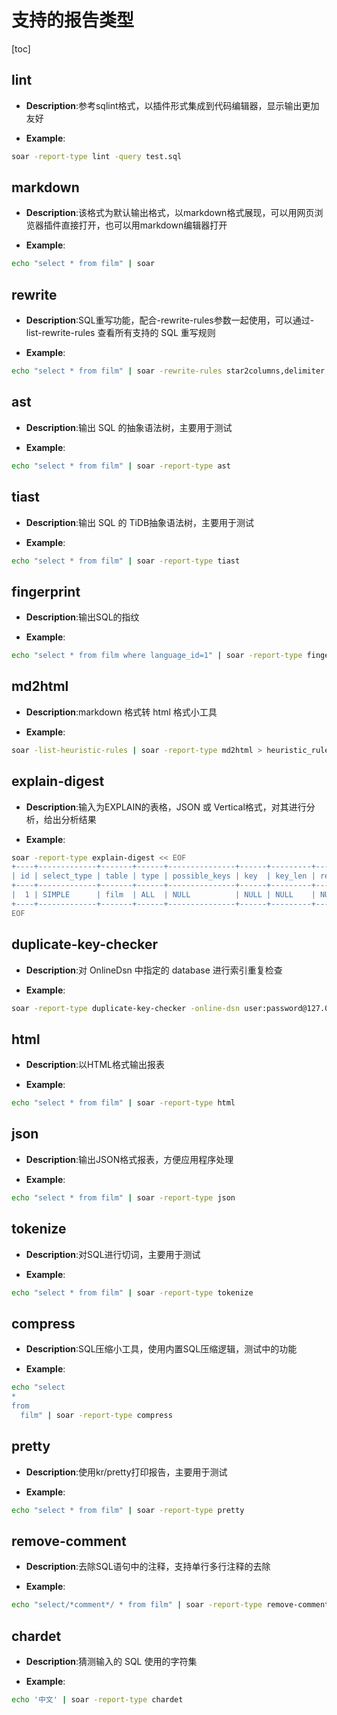 # 支持的报告类型

[toc]

## lint
* **Description**:参考sqlint格式，以插件形式集成到代码编辑器，显示输出更加友好

* **Example**:

```bash
soar -report-type lint -query test.sql
```
## markdown
* **Description**:该格式为默认输出格式，以markdown格式展现，可以用网页浏览器插件直接打开，也可以用markdown编辑器打开

* **Example**:

```bash
echo "select * from film" | soar
```
## rewrite
* **Description**:SQL重写功能，配合-rewrite-rules参数一起使用，可以通过-list-rewrite-rules 查看所有支持的 SQL 重写规则

* **Example**:

```bash
echo "select * from film" | soar -rewrite-rules star2columns,delimiter -report-type rewrite
```
## ast
* **Description**:输出 SQL 的抽象语法树，主要用于测试

* **Example**:

```bash
echo "select * from film" | soar -report-type ast
```
## tiast
* **Description**:输出 SQL 的 TiDB抽象语法树，主要用于测试

* **Example**:

```bash
echo "select * from film" | soar -report-type tiast
```
## fingerprint
* **Description**:输出SQL的指纹

* **Example**:

```bash
echo "select * from film where language_id=1" | soar -report-type fingerprint
```
## md2html
* **Description**:markdown 格式转 html 格式小工具

* **Example**:

```bash
soar -list-heuristic-rules | soar -report-type md2html > heuristic_rules.html
```
## explain-digest
* **Description**:输入为EXPLAIN的表格，JSON 或 Vertical格式，对其进行分析，给出分析结果

* **Example**:

```bash
soar -report-type explain-digest << EOF
+----+-------------+-------+------+---------------+------+---------+------+------+-------+
| id | select_type | table | type | possible_keys | key  | key_len | ref  | rows | Extra |
+----+-------------+-------+------+---------------+------+---------+------+------+-------+
|  1 | SIMPLE      | film  | ALL  | NULL          | NULL | NULL    | NULL | 1131 |       |
+----+-------------+-------+------+---------------+------+---------+------+------+-------+
EOF
```
## duplicate-key-checker
* **Description**:对 OnlineDsn 中指定的 database 进行索引重复检查

* **Example**:

```bash
soar -report-type duplicate-key-checker -online-dsn user:password@127.0.0.1:3306/db
```
## html
* **Description**:以HTML格式输出报表

* **Example**:

```bash
echo "select * from film" | soar -report-type html
```
## json
* **Description**:输出JSON格式报表，方便应用程序处理

* **Example**:

```bash
echo "select * from film" | soar -report-type json
```
## tokenize
* **Description**:对SQL进行切词，主要用于测试

* **Example**:

```bash
echo "select * from film" | soar -report-type tokenize
```
## compress
* **Description**:SQL压缩小工具，使用内置SQL压缩逻辑，测试中的功能

* **Example**:

```bash
echo "select
*
from
  film" | soar -report-type compress
```
## pretty
* **Description**:使用kr/pretty打印报告，主要用于测试

* **Example**:

```bash
echo "select * from film" | soar -report-type pretty
```
## remove-comment
* **Description**:去除SQL语句中的注释，支持单行多行注释的去除

* **Example**:

```bash
echo "select/*comment*/ * from film" | soar -report-type remove-comment
```
## chardet
* **Description**:猜测输入的 SQL 使用的字符集

* **Example**:

```bash
echo '中文' | soar -report-type chardet
```
